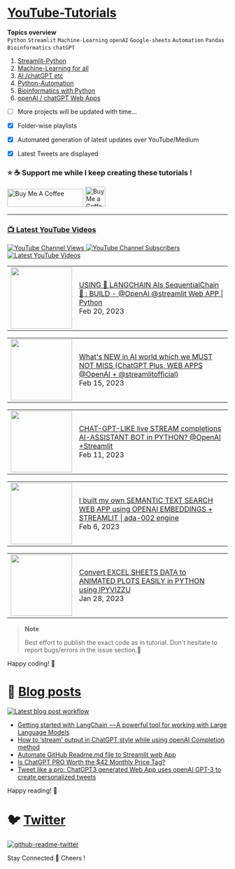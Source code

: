 # [YouTube-Tutorials](https://www.youtube.com/c/Avra_b) 

**Topics overview**  
`Python` `Streamlit` `Machine-Learning` `openAI` `Google-sheets` `Automation` `Pandas` `Bioinformatics` `chatGPT`

1. [Streamlit-Python](https://github.com/avrabyt/YouTube-Tutorials/tree/main/Streamlit-Python)
2. [Machine-Learning for all](https://github.com/avrabyt/YouTube-Tutorials/tree/main/Machine-Learning%20for%20all)
3. [AI /chatGPT etc](https://github.com/avrabyt/YouTube-Tutorials/tree/main/Machine-Learning%20for%20all)
4. [Python-Automation](https://github.com/avrabyt/YouTube-Tutorials/tree/main/Python-Automation)
5. [Bioinformatics with Python](https://github.com/avrabyt/YouTube-Tutorials/tree/main/Bioinformatics%20with%20Python)
6. [openAI / chatGPT Web Apps](https://github.com/avrabyt/Holiday-coding-session/tree/5af12fbdc474b07f70397390e5040096b92814d2)


  - [ ] More projects will be updated with time...

- [x] Folder-wise playlists 
- [x] Automated generation of latest updates over YouTube/Medium 
- [x] Latest Tweets are displayed 

### ⭐ ☕️ Support me while I keep creating these tutorials !  
<a href="https://www.buymeacoffee.com/AvraCodes" target="_blank"><img src="https://cdn.buymeacoffee.com/buttons/default-orange.png" alt="Buy Me A Coffee" height="41" width="174"></a>
<a href='https://ko-fi.com/avrabyt' target='_blank'><img height='35' style='border:0px;height:46px;' src='https://az743702.vo.msecnd.net/cdn/kofi3.png?v=0' border='0' alt='Buy Me a Coffee at ko-fi.com' />

-------------



### 📺 Latest YouTube Videos
![YouTube Channel Views](https://img.shields.io/youtube/channel/views/UCDMP6ATYKNXMvn2ok1gfM7Q?style=plastic)
![YouTube Channel Subscribers](https://img.shields.io/youtube/channel/subscribers/UCDMP6ATYKNXMvn2ok1gfM7Q?style=plastic)
[![Latest YouTube Videos](https://github.com/avrabyt/YouTube-Tutorials/actions/workflows/Youtube-workflow.yml/badge.svg)](https://github.com/avrabyt/YouTube-Tutorials/actions/workflows/Youtube-workflow.yml)


<!-- YOUTUBE:START --><table><tr><td><a href="https://www.youtube.com/watch?v=VVSiI-FFrV0"><img width="140px" src="https://i.ytimg.com/vi/VVSiI-FFrV0/mqdefault.jpg"></a></td>
<td><a href="https://www.youtube.com/watch?v=VVSiI-FFrV0">USING  🦜 LANGCHAIN AIs SequentialChain 🔗 : BUILD - @OpenAI  @streamlit Web APP | Python</a><br/>Feb 20, 2023</td></tr></table>
<table><tr><td><a href="https://www.youtube.com/watch?v=1TnW0Ug_Sso"><img width="140px" src="https://i.ytimg.com/vi/1TnW0Ug_Sso/mqdefault.jpg"></a></td>
<td><a href="https://www.youtube.com/watch?v=1TnW0Ug_Sso">What&#39;s NEW in AI world which we MUST NOT MISS &lpar;ChatGPT Plus, WEB APPS @OpenAI  + @streamlitofficial&rpar;</a><br/>Feb 15, 2023</td></tr></table>
<table><tr><td><a href="https://www.youtube.com/watch?v=CqqELxWGUy8"><img width="140px" src="https://i.ytimg.com/vi/CqqELxWGUy8/mqdefault.jpg"></a></td>
<td><a href="https://www.youtube.com/watch?v=CqqELxWGUy8">CHAT-GPT-LIKE live STREAM completions AI-ASSISTANT BOT in PYTHON?  @OpenAI +Streamlit</a><br/>Feb 11, 2023</td></tr></table>
<table><tr><td><a href="https://www.youtube.com/watch?v=393BsKexv2A"><img width="140px" src="https://i.ytimg.com/vi/393BsKexv2A/mqdefault.jpg"></a></td>
<td><a href="https://www.youtube.com/watch?v=393BsKexv2A">I built my own SEMANTIC TEXT SEARCH WEB APP using OPENAI EMBEDDINGS + STREAMLIT |  ada-002 engine</a><br/>Feb 6, 2023</td></tr></table>
<table><tr><td><a href="https://www.youtube.com/watch?v=HEKmXqie-nA"><img width="140px" src="https://i.ytimg.com/vi/HEKmXqie-nA/mqdefault.jpg"></a></td>
<td><a href="https://www.youtube.com/watch?v=HEKmXqie-nA">Convert EXCEL SHEETS DATA to ANIMATED PLOTS EASILY in PYTHON using IPYVIZZU</a><br/>Jan 28, 2023</td></tr></table>
<!-- YOUTUBE:END -->



> **Note**
>
> Best effort to publish the exact code as in tutorial. Don't hesitate to report bugs/errors in the issue section.🎈



Happy coding! 🥳

# 📑 [Blog posts](https://medium.com/@avra42)
[![Latest blog post workflow](https://github.com/avrabyt/YouTube-Tutorials/actions/workflows/blog-post-workflow.yml/badge.svg?branch=main)](https://github.com/avrabyt/YouTube-Tutorials/actions/workflows/blog-post-workflow.yml)

<!-- BLOG-POST-LIST:START -->
- [Getting started with LangChain  — A powerful tool for working with Large Language Models](https://medium.com/@avra42/getting-started-with-langchain-a-powerful-tool-for-working-with-large-language-models-286419ba0842?source=rss-bf79cad6afa1------2)
- [How to ‘stream’ output in ChatGPT style while using openAI Completion method](https://medium.com/@avra42/how-to-stream-output-in-chatgpt-style-while-using-openai-completion-method-b90331c15e85?source=rss-bf79cad6afa1------2)
- [Automate GitHub Readme.md file to Streamlit web App](https://medium.com/@avra42/automate-github-readme-md-file-to-streamlit-web-app-348eead2eff8?source=rss-bf79cad6afa1------2)
- [Is ChatGPT PRO Worth the $42 Monthly Price Tag?](https://medium.com/@avra42/is-chatgpt-pro-worth-the-42-monthly-price-tag-68214c64c211?source=rss-bf79cad6afa1------2)
- [Tweet like a pro: ChatGPT3 generated Web App uses openAI GPT-3 to create personalized tweets](https://medium.com/@avra42/tweet-like-a-pro-chatgpt3-generated-web-app-uses-openai-gpt-3-to-create-personalized-tweets-38aac8737c4?source=rss-bf79cad6afa1------2)
<!-- BLOG-POST-LIST:END -->

Happy reading! 🥳

# 🐦 [Twitter](https://twitter.com/home)
[![github-readme-twitter](https://github-readme-twitter.gazf.vercel.app/api?id=Avra_b&layout=wide)](https://twitter.com/Avra_b)

Stay Connected 🤗
Cheers ! 
